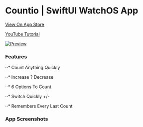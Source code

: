 # Countio | SwiftUI WatchOS App

[View On App Store](https://apps.apple.com/in/app/countio/id1510104828)

[YouTube Tutorial](https://youtu.be/EWuTnjmEnHM)

[![Preview](http://img.youtube.com/vi/YOUTUBE_VIDEO_ID_HERE/0.jpg)](https://youtu.be/BBnCv3G8VgY)

### Features
⋅⋅* Count Anything Quickly

⋅⋅* Increase ? Decrease

⋅⋅* 6 Options To Count

⋅⋅* Switch Quickly +/-

⋅⋅* Remembers Every Last Count

### App Screenshots
